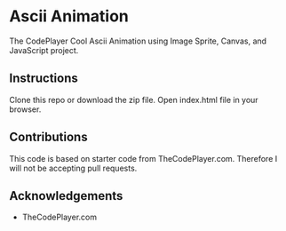 # Ascii Animation 
The CodePlayer Cool Ascii Animation using Image Sprite, Canvas, and JavaScript project.

## Instructions
Clone this repo or download the zip file. Open index.html file in your browser.

## Contributions
This code is based on starter code from TheCodePlayer.com. Therefore I will not be accepting pull requests. 

## Acknowledgements 
* TheCodePlayer.com